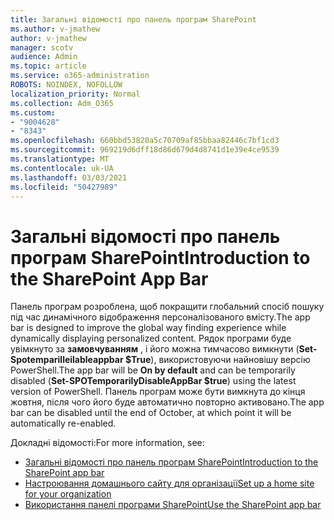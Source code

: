 ```yaml
---
title: Загальні відомості про панель програм SharePoint
ms.author: v-jmathew
author: v-jmathew
manager: scotv
audience: Admin
ms.topic: article
ms.service: o365-administration
ROBOTS: NOINDEX, NOFOLLOW
localization_priority: Normal
ms.collection: Adm_O365
ms.custom:
- "9004628"
- "8343"
ms.openlocfilehash: 660bbd53820a5c70709af85bbaa82446c7bf1cd3
ms.sourcegitcommit: 969219d6dff18d86d679d4d8741d1e39e4ce9539
ms.translationtype: MT
ms.contentlocale: uk-UA
ms.lasthandoff: 03/03/2021
ms.locfileid: "50427989"
---
```

# <a name="introduction-to-the-sharepoint-app-bar"></a><span data-ttu-id="4444f-102">Загальні відомості про панель програм SharePoint</span><span class="sxs-lookup"><span data-stu-id="4444f-102">Introduction to the SharePoint App Bar</span></span>

<span data-ttu-id="4444f-103">Панель програм розроблена, щоб покращити глобальний спосіб пошуку під час динамічного відображення персоналізованого вмісту.</span><span class="sxs-lookup"><span data-stu-id="4444f-103">The app bar is designed to improve the global way finding experience while dynamically displaying personalized content.</span></span> <span data-ttu-id="4444f-104">Рядок програми буде увімкнуто за **замовчуванням** , і його можна тимчасово вимкнути (**Set-Spotemparilleilableappbar $True**), використовуючи найновішу версію PowerShell.</span><span class="sxs-lookup"><span data-stu-id="4444f-104">The app bar will be **On by default** and can be temporarily disabled (**Set-SPOTemporarilyDisableAppBar $true**) using the latest version of PowerShell.</span></span> <span data-ttu-id="4444f-105">Панель програм може бути вимкнута до кінця жовтня, після чого його буде автоматично повторно активовано.</span><span class="sxs-lookup"><span data-stu-id="4444f-105">The app bar can be disabled until the end of October, at which point it will be automatically re-enabled.</span></span>

<span data-ttu-id="4444f-106">Докладні відомості:</span><span class="sxs-lookup"><span data-stu-id="4444f-106">For more information, see:</span></span>

- [<span data-ttu-id="4444f-107">Загальні відомості про панель програм SharePoint</span><span class="sxs-lookup"><span data-stu-id="4444f-107">Introduction to the SharePoint app bar</span></span>](https://docs.microsoft.com/SharePoint/sharepoint-app-bar)
- [<span data-ttu-id="4444f-108">Настроювання домашнього сайту для організації</span><span class="sxs-lookup"><span data-stu-id="4444f-108">Set up a home site for your organization</span></span>](https://docs.microsoft.com/sharepoint/home-site)
- [<span data-ttu-id="4444f-109">Використання панелі програми SharePoint</span><span class="sxs-lookup"><span data-stu-id="4444f-109">Use the SharePoint app bar</span></span>](https://support.microsoft.com/office/use-the-sharepoint-app-bar-b2ab82d5-9af7-445e-ad24-236c5a86b5f8)
